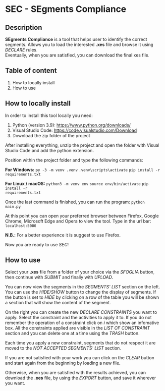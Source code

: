 # SEC - SEgments Compliance

 ## Description
**SEgments Compliance** is a tool that helps user to identify the correct segments.
Allows you to load the interested **.xes** file and browse it using *DECLARE* rules.  
Eventually, when you are satisfied, you can download the final xes file.

 ## Table of content
1. How to locally install
2. How to use

## How to locally install
In order to install this tool locally you need:
1. Python (version 3.9): https://www.python.org/downloads/
2. Visual Studio Code: https://code.visualstudio.com/Download
3. Download the zip folder of the project

After installing everything, unzip the project and open the folder with Visual Studio Code and add the python extension.

Position within the project folder and type the following commands:

**For Windows:**
<code>py -3 -m venv .venv</code>
<code>.venv\scripts\activate</code>
<code>pip install -r requirements.txt</code>

**For Linux / macOS:**
<code>python3 -m venv env</code>
<code>source env/bin/activate</code>
<code>pip install -r requirements.txt</code>

Once the last command is finished, you can run the program:
<code>python main.py</code>

At this point you can open your preferred browser between Firefox, Google Chrome, Microsoft Edge and Opera to view the tool.
Type in the url bar:
<code>localhost:5000</code>

**N.B.**: For a better experience it is suggest to use Firefox.

Now you are ready to use *SEC*!

## How to use
Select your **.xes** file from a folder of your choice via the *SFOGLIA* button, then continue with *SUBMIT* and finally 
with *UPLOAD*.

You can now view the segments in the *SEGMENTS' LIST* section on the left.  
You can use the *HIDE/SHOW* button to change the display of segments. If the button is set to *HIDE* by clicking on a row 
of the table you will be shown a section that will show the content of the segment.

On the right you can create the new *DECLARE CONSTRAINTS* you want to apply. 
Select the constraint and the activities to apply it to. If you do not remember the operation of a constraint click on 
*i* which show an infomative box.
All the constraints applied are visible in the *LIST OF CONSTRAINT* section and you can delete one at a time using 
the *TRASH* button.

Each time you apply a new constraint, segments that do not respect it are moved to the *NOT ACCEPTED 
SEGMENTS' LIST* section.  
  
If you are not satisfied with your work you can click on the *CLEAR* button and start again from the beginning by 
loading a new file.  
  
Otherwise, when you are satisfied with the results achieved, you can download the **.xes** file, by using the *EXPORT* button, 
and save it wherever you want.
